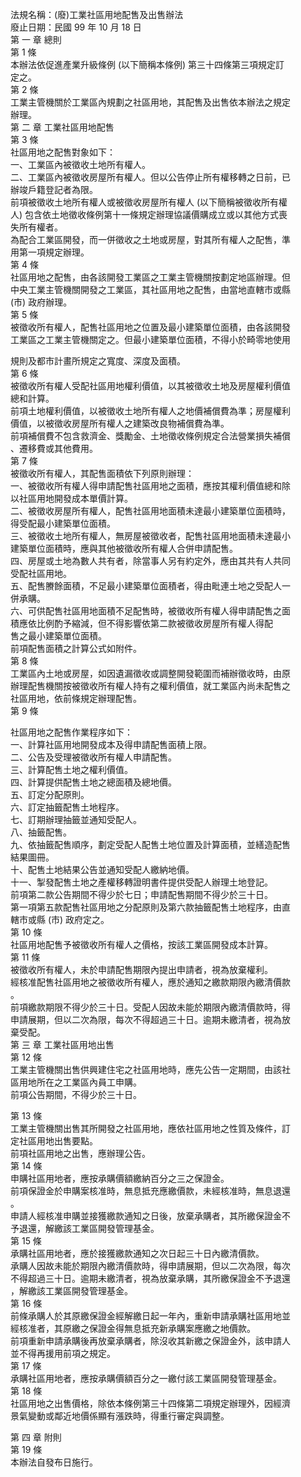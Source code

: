 法規名稱：(廢)工業社區用地配售及出售辦法  
廢止日期：民國 99 年 10 月 18 日  
第 一 章 總則  
第 1 條  
本辦法依促進產業升級條例 (以下簡稱本條例) 第三十四條第三項規定訂  
定之。  
第 2 條  
工業主管機關於工業區內規劃之社區用地，其配售及出售依本辦法之規定  
辦理。  
第 二 章 工業社區用地配售  
第 3 條  
社區用地之配售對象如下：  
一、工業區內被徵收土地所有權人。  
二、工業區內被徵收房屋所有權人。但以公告停止所有權移轉之日前，已  
辦竣戶籍登記者為限。  
前項被徵收土地所有權人或被徵收房屋所有權人 (以下簡稱被徵收所有權  
人) 包含依土地徵收條例第十一條規定辦理協議價購成立或以其他方式喪  
失所有權者。  
為配合工業區開發，而一併徵收之土地或房屋，對其所有權人之配售，準  
用第一項規定辦理。  
第 4 條  
社區用地之配售，由各該開發工業區之工業主管機關按劃定地區辦理。但  
中央工業主管機關開發之工業區，其社區用地之配售，由當地直轄市或縣  
(市) 政府辦理。  
第 5 條  
被徵收所有權人，配售社區用地之位置及最小建築單位面積，由各該開發  
工業區之工業主管機關定之。但最小建築單位面積，不得小於畸零地使用  


規則及都市計畫所規定之寬度、深度及面積。  
第 6 條  
被徵收所有權人受配社區用地權利價值，以其被徵收土地及房屋權利價值  
總和計算。  
前項土地權利價值，以被徵收土地所有權人之地價補償費為準；房屋權利  
價值，以被徵收房屋所有權人之建築改良物補償費為準。  
前項補償費不包含救濟金、獎勵金、土地徵收條例規定合法營業損失補償  
、遷移費或其他費用。  
第 7 條  
被徵收所有權人，其配售面積依下列原則辦理：  
一、被徵收所有權人得申請配售社區用地之面積，應按其權利價值總和除  
以社區用地開發成本單價計算。  
二、被徵收房屋所有權人，配售社區用地面積未達最小建築單位面積時，  
得受配最小建築單位面積。  
三、被徵收土地所有權人，無房屋被徵收者，配售社區用地面積未達最小  
建築單位面積時，應與其他被徵收所有權人合併申請配售。  
四、房屋或土地為數人共有者，除當事人另有約定外，應由其共有人共同  
受配社區用地。  
五、配售賸餘面積，不足最小建築單位面積者，得由毗連土地之受配人一  
併承購。  
六、可供配售社區用地面積不足配售時，被徵收所有權人得申請配售之面  
積應依比例酌予縮減，但不得影響依第二款被徵收房屋所有權人得配  
售之最小建築單位面積。  
前項配售面積之計算公式如附件。  
第 8 條  
工業區內土地或房屋，如因遺漏徵收或調整開發範圍而補辦徵收時，由原  
辦理配售機關按被徵收所有權人持有之權利價值，就工業區內尚未配售之  
社區用地，依前條規定辦理配售。  
第 9 條  


社區用地之配售作業程序如下：  
一、計算社區用地開發成本及得申請配售面積上限。  
二、公告及受理被徵收所有權人申請配售。  
三、計算配售土地之權利價值。  
四、計算提供配售土地之總面積及總地價。  
五、訂定分配原則。  
六、訂定抽籤配售土地程序。  
七、訂期辦理抽籤並通知受配人。  
八、抽籤配售。  
九、依抽籤配售順序，劃定受配人配售土地位置及計算面積，並繕造配售  
結果圖冊。  
十、配售土地結果公告並通知受配人繳納地價。  
十一、掣發配售土地之產權移轉證明書件提供受配人辦理土地登記。  
前項第二款公告期間不得少於七日；申請配售期間不得少於三十日。  
第一項第五款配售社區用地之分配原則及第六款抽籤配售土地程序，由直  
轄市或縣 (市) 政府定之。  
第 10 條  
社區用地配售予被徵收所有權人之價格，按該工業區開發成本計算。  
第 11 條  
被徵收所有權人，未於申請配售期限內提出申請者，視為放棄權利。  
經核准配售社區用地之被徵收所有權人，應於通知之繳款期限內繳清價款  
。  
前項繳款期限不得少於三十日。受配人因故未能於期限內繳清價款時，得  
申請展期，但以二次為限，每次不得超過三十日。逾期未繳清者，視為放  
棄受配。  
第 三 章 工業社區用地出售  
第 12 條  
工業主管機關出售供興建住宅之社區用地時，應先公告一定期間，由該社  
區用地所在之工業區內員工申購。  
前項公告期間，不得少於三十日。  


第 13 條  
工業主管機關出售其所開發之社區用地，應依社區用地之性質及條件，訂  
定社區用地出售要點。  
前項社區用地之出售，應辦理公告。  
第 14 條  
申購社區用地者，應按承購價額繳納百分之三之保證金。  
前項保證金於申購案核准時，無息抵充應繳價款，未經核准時，無息退還  
。  
申請人經核准申購並接獲繳款通知之日後，放棄承購者，其所繳保證金不  
予退還，解繳該工業區開發管理基金。  
第 15 條  
承購社區用地者，應於接獲繳款通知之次日起三十日內繳清價款。  
承購人因故未能於期限內繳清價款時，得申請展期，但以二次為限，每次  
不得超過三十日。逾期未繳清者，視為放棄承購，其所繳保證金不予退還  
，解繳該工業區開發管理基金。  
第 16 條  
前條承購人於其原繳保證金經解繳日起一年內，重新申請承購社區用地並  
經核准者，其原繳之保證金得無息抵充新承購案應繳之地價款。  
前項重新申請承購後再放棄承購者，除沒收其新繳之保證金外，該申請人  
並不得再援用前項之規定。  
第 17 條  
承購社區用地者，應按承購價額百分之一繳付該工業區開發管理基金。  
第 18 條  
社區用地之出售價格，除依本條例第三十四條第二項規定辦理外，因經濟  
景氣變動或鄰近地價係顯有漲跌時，得重行審定與調整。  


第 四 章 附則  
第 19 條  
本辦法自發布日施行。  


